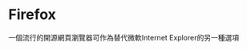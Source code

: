 [Title]: # (Firefox)
[Difficulty]: # (初學者)
[Order]: # (41)

# Firefox

一個流行的開源網頁瀏覽器可作為替代微軟Internet Explorer的另一種選項